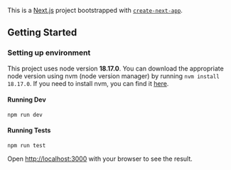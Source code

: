 This is a [Next.js](https://nextjs.org/) project bootstrapped with [`create-next-app`](https://github.com/vercel/next.js/tree/canary/packages/create-next-app).

## Getting Started

### Setting up environment
This project uses node version **18.17.0**. You can download the appropriate node version using nvm (node version manager) by running `nvm install 18.17.0`.
If you need to install nvm, you can find it [here](https://github.com/nvm-sh/nvm?tab=readme-ov-file#installing-and-updating).

#### Running Dev
`npm run dev`

#### Running Tests
`npm run test`

Open [http://localhost:3000](http://localhost:3000) with your browser to see the result.
